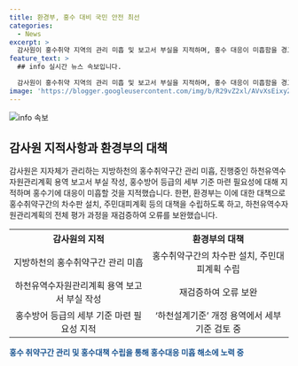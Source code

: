 ```yaml
---
title: 환경부, 홍수 대비 국민 안전 최선
categories:
  - News
excerpt: >
  감사원이 홍수취약 지역의 관리 미흡 및 보고서 부실을 지적하며, 홍수 대응이 미흡함을 경고했습니다. 환경부는 이에 대한 대책으로 홍수취약구간에 차수판 설치와 대피계획 수립 등을 강조했고, 홍수방어등급 결정에 필요한 세부기준을 조속히 마련할 예정이라고 밝혔습니다. 또한, 남은 조치를 완료하고 올여름 집중호우로부터 국민 안전을 최우선으로 보장할 계획이라고 전했습니다.
feature_text: >
  ## info 실시간 뉴스 속보입니다.

  감사원이 홍수취약 지역의 관리 미흡 및 보고서 부실을 지적하며, 홍수 대응이 미흡함을 경고했습니다. 환경부는 이에 대한 대책으로 홍수취약구간에 차수판 설치와 대피계획 수립 등을 강조했고, 홍수방어등급 결정에 필요한 세부기준을 조속히 마련할 예정이라고 밝혔습니다. 또한, 남은 조치를 완료하고 올여름 집중호우로부터 국민 안전을 최우선으로 보장할 계획이라고 전했습니다.
image: 'https://blogger.googleusercontent.com/img/b/R29vZ2xl/AVvXsEixyZcFfHzMRdzZMjFBmAUKJYCLCGyLL1o632UiGVXcaFdKo_bkvkuCioo0uUKlGfBVcT3P84aROyZIXSBEx3Aw5nCQ3pTgDom1WDC4m8eifvWiAmWEEVb4x6G_l8C0QH225ldMjyaFvpxGEBGNO37VmDTDMHGhJPq73UglMfDca1-0aw/s1600/blogspot.png'
---
```


<p><img src="https://blogger.googleusercontent.com/img/b/R29vZ2xl/AVvXsEixyZcFfHzMRdzZMjFBmAUKJYCLCGyLL1o632UiGVXcaFdKo_bkvkuCioo0uUKlGfBVcT3P84aROyZIXSBEx3Aw5nCQ3pTgDom1WDC4m8eifvWiAmWEEVb4x6G_l8C0QH225ldMjyaFvpxGEBGNO37VmDTDMHGhJPq73UglMfDca1-0aw/s1600/blogspot.png" alt="info 속보" /></p>

<h2 data-ke-size="size26">감사원 지적사항과 환경부의 대책</h2>

<p data-ke-size="size16">감사원은 지자체가 관리하는 지방하천의 홍수취약구간 관리 미흡, 진행중인 하천유역수자원관리계획 용역 보고서 부실 작성, 홍수방어 등급의 세부 기준 마련 필요성에 대해 지적하며 홍수기에 대응이 미흡할 것을 지적했습니다. 한편, 환경부는 이에 대한 대책으로 홍수취약구간의 차수판 설치, 주민대피계획 등의 대책을 수립하도록 하고, 하천유역수자원관리계획의 전체 평가 과정을 재검증하여 오류를 보완했습니다.</p>

<table>
    <tr>
        <th>감사원의 지적</th>
        <th>환경부의 대책</th>
    </tr>
    <tr>
        <td style="text-align: center; height: 17px;">지방하천의 홍수취약구간 관리 미흡</td>
        <td style="text-align: center; height: 17px;">홍수취약구간의 차수판 설치, 주민대피계획 수립</td>
    </tr>
    <tr>
        <td style="text-align: center; height: 17px;">하천유역수자원관리계획 용역 보고서 부실 작성</td>
        <td style="text-align: center; height: 17px;">재검증하여 오류 보완</td>
    </tr>
    <tr>
        <td style="text-align: center; height: 17px;">홍수방어 등급의 세부 기준 마련 필요성 지적</td>
        <td style="text-align: center; height: 17px;">‘하천설계기준’ 개정 용역에서 세부기준 검토 중</td>
    </tr>
</table>

<p><b><span style="color: #1a5490;">홍수 취약구간 관리 및 홍수대책 수립을 통해 홍수대응 미흡 해소에 노력 중</span></b></p>

